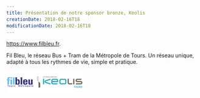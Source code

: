 ```yaml
---
title: Présentation de notre sponsor bronze, Keolis
creationDate: 2018-02-16T18
modificationDate: 2018-02-16T18
---
```


https://www.filbleu.fr.

Fil Bleu, le réseau Bus + Tram de la Métropole de Tours. Un réseau unique, adapté à tous les rythmes de vie, simple et pratique. 

![logo keolis](../../../img/logo-keolis-tours.png)
